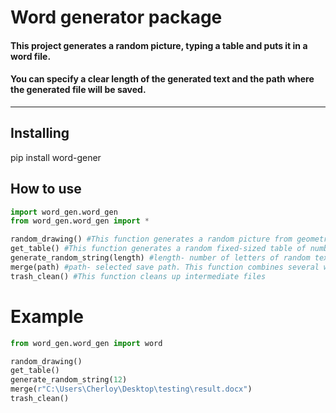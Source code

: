 # Word generator package

#### This project generates a random picture, typing a table and puts it in a word file.
#### You can specify a clear length of the generated text and the path where the generated file will be saved.
***
## Installing
pip install word-gener
## How to use
```python
import word_gen.word_gen
from word_gen.word_gen import *

random_drawing() #This function generates a random picture from geometric shapes
get_table() #This function generates a random fixed-sized table of numbers
generate_random_string(length) #length- number of letters of random text. This function generates a random set of letters of a given length
merge(path) #path- selected save path. This function combines several word files into one single file at the specified path. Possibly can be used as a standalone helper library or smth idk ¯\_(ツ)_/¯
trash_clean() #This function cleans up intermediate files
```
# Example
```python
from word_gen.word_gen import word

random_drawing() 
get_table() 
generate_random_string(12) 
merge(r"C:\Users\Cherloy\Desktop\testing\result.docx") 
trash_clean() 
```
